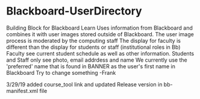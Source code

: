 # Blackboard-UserDirectory
Building Block for Blackboard Learn 
Uses information from Blackboard and combines it with user images stored outside of Blackboard.
The user image process is moderated by the computing staff
The display for faculty is different than the display for students or staff (institutional roles in Bb)
Faculty see current student schedule as well as other information. 
Students and Staff only see photo, email addrdess and name
We currently use the 'preferred' name that is found in BANNER as the user's first name in Blackboard
Try to change something -Frank

3/29/19 added course_tool link and updated Release version in bb-manifest.xml file
